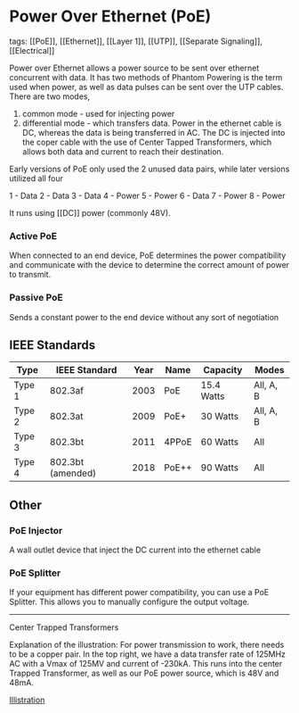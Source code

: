 # Power Over Ethernet (PoE)
tags: [[PoE]], [[Ethernet]], [[Layer 1]], [[UTP]], [[Separate Signaling]], [[Electrical]]

Power over Ethernet allows a power source to be sent over ethernet concurrent with data. It has two methods of Phantom Powering is the term used when power, as well as data pulses can be sent over the UTP cables. There are two modes, 
1. common mode - used for injecting power
2. differential mode - which transfers data. 
Power in the ethernet cable is DC, whereas the data is being transferred in AC. The DC is injected into the coper cable with the use of Center Tapped Transformers, which allows both data and current to reach their destination. 



Early versions of PoE only used the 2 unused data pairs, while later versions utilized all four

1 - Data
2 - Data
3 - Data
4 - Power
5 - Power
6 - Data
7 - Power
8 - Power

It runs using [[DC]] power (commonly 48V). 

### Active PoE
When connected to an end device, PoE determines the power compatibility and communicate with the device to determine the correct amount of power to transmit.

### Passive PoE
Sends a constant power to the end device without any sort of negotiation

## IEEE Standards

| Type   | IEEE Standard     | Year | Name  | Capacity   | Modes     |
| ------ | ----------------- | ---- | ----- | ---------- | --------- |
| Type 1 | 802.3af           | 2003 | PoE   | 15.4 Watts | All, A, B |
| Type 2 | 802.3at           | 2009 | PoE+  | 30 Watts   | All, A, B |
| Type 3 | 802.3bt           | 2011 | 4PPoE | 60 Watts   | All       |
| Type 4 | 802.3bt (amended) | 2018 | PoE++ | 90 Watts   | All       |

## Other 
### PoE Injector
A wall outlet device that inject the DC current into the ethernet cable
### PoE Splitter
If your equipment has different power compatibility, you can use a PoE Splitter. This allows you to manually configure the output voltage.

---

Center Trapped Transformers



Explanation of the illustration:
For power transmission to work, there needs to be a copper pair. In the top right, we have a data transfer rate of 125MHz AC with a Vmax of 125MV and current of -230kA. This runs into the center Trapped Transformer, as well as our PoE power source, which is 48V and 48mA. 

[Illistration](https://www.falstad.com/circuit/circuitjs.html?ctz=CQAgjCAsCmC0YCYQDYCcA6AzJSZMFYwAGSbMZfEfIqqJfOMMAKADcRZMEaFIbPu4AOzIQNCImpFp02jXnp8zPqIS8oADhAINWxFoUyCY9KjMn8AHQAORRQC4ImDk0ipCpoqhwUNmIkIuYG4e7kI++H4BHPjoyBqkuLrIRBqpRAiMkCDKRKrqYCLautr4oobSxnZmqBY2dviOIM6wdhka+KhpQkKYmLp8-SZEYN4jqGrIyP4jIoHwcWO+3tQaKQFwCBC5ogI0kFqwCGXgOmLDlZTV5mD2DfWKzRwIM2Aapn0aqMg4OEiu7jAnm8kF8-kCANC+HCoMi-i0Ow4XHERSOJ2O5QuRCqphud0UD0oLTaXm4AWhBE6iHc5XQ7U63V6-QS2KElFadNGfFGk2m0kKyECbCRgiYSD2mnOEmOMhkpyksvOCiUAHdnicxSBvuBEGJmGq0aIDiA0pKiPqOKaBdoCkVzQbtbweOonXrrMUtMadHpdRB5Mx3d7hKoSq6-Xr2LA+DwTlHZFwlVB9gYlYoLXGY7sMaVyuns9nDdpUnqDdnTYWE-b1aIExnmkhzQBzDjRnMt2QIIQNks27KmtTZSsWgf15oJUdVkfcLRTk6Tl0nfrZbPmgBOY8HSCXbfEMgt2s1I81VdNXvUxqrsCtqOz1svjr41e0j-NAHtaD8pWpUOJeDVdAg6DEEQ1DxFi4bOES4D+u+NCfr+CA-lAuI1PgOh8NwnYNnS-LgE8NDOEwervmoKDZPsXhaN8OGylsbIHJ04HaMxpGYMwQA)















